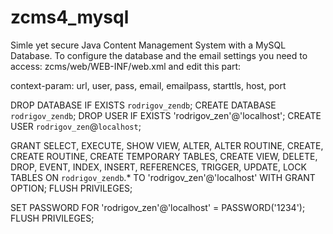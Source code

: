 # zcms4_mysql
Simle yet secure Java Content Management System with a MySQL Database.
To configure the database and the email settings you need to access:
zcms/web/WEB-INF/web.xml and edit this part:

context-param: url, user, pass, email, emailpass, starttls, host, port

DROP DATABASE IF EXISTS `rodrigov_zendb`;
CREATE DATABASE `rodrigov_zendb`;
DROP USER IF EXISTS 'rodrigov_zen'@'localhost';
CREATE USER `rodrigov_zen`@`localhost`;

GRANT SELECT, EXECUTE, SHOW VIEW, ALTER, ALTER ROUTINE, CREATE, CREATE ROUTINE, CREATE TEMPORARY TABLES, CREATE VIEW, DELETE, DROP, EVENT, INDEX, INSERT, REFERENCES, TRIGGER, UPDATE, LOCK TABLES  ON `rodrigov_zendb`.* TO 'rodrigov_zen'@'localhost' WITH GRANT OPTION;
FLUSH PRIVILEGES;

SET PASSWORD FOR 'rodrigov_zen'@'localhost' = PASSWORD('1234');
FLUSH PRIVILEGES;
